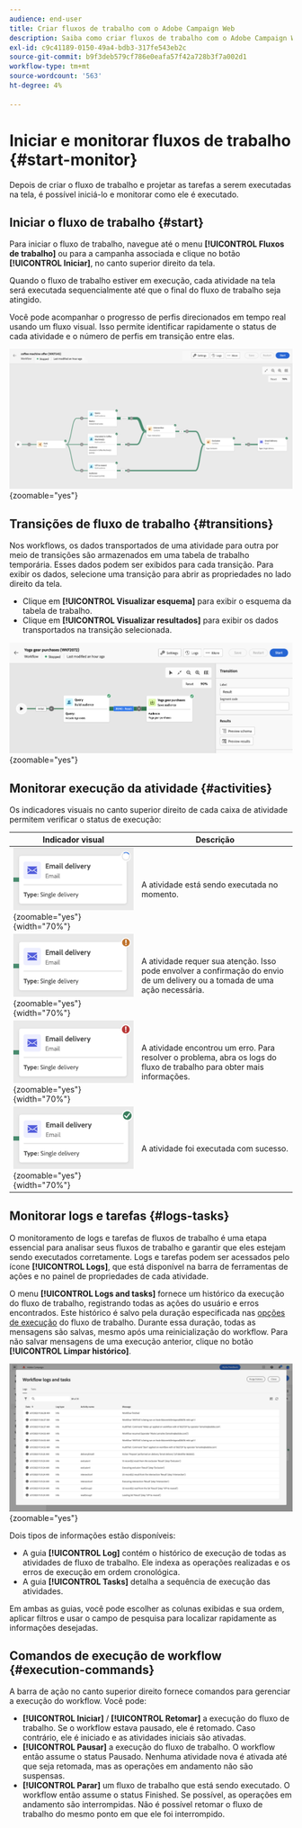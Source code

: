 ```yaml
---
audience: end-user
title: Criar fluxos de trabalho com o Adobe Campaign Web
description: Saiba como criar fluxos de trabalho com o Adobe Campaign Web
exl-id: c9c41189-0150-49a4-bdb3-317fe543eb2c
source-git-commit: b9f3deb579cf786e0eafa57f42a728b3f7a002d1
workflow-type: tm+mt
source-wordcount: '563'
ht-degree: 4%

---
```


# Iniciar e monitorar fluxos de trabalho {#start-monitor}

Depois de criar o fluxo de trabalho e projetar as tarefas a serem executadas na tela, é possível iniciá-lo e monitorar como ele é executado.

## Iniciar o fluxo de trabalho {#start}

Para iniciar o fluxo de trabalho, navegue até o menu **[!UICONTROL Fluxos de trabalho]** ou para a campanha associada e clique no botão **[!UICONTROL Iniciar]**, no canto superior direito da tela.

Quando o fluxo de trabalho estiver em execução, cada atividade na tela será executada sequencialmente até que o final do fluxo de trabalho seja atingido.

Você pode acompanhar o progresso de perfis direcionados em tempo real usando um fluxo visual. Isso permite identificar rapidamente o status de cada atividade e o número de perfis em transição entre elas.

![Representação visual da execução do fluxo de trabalho em andamento.](assets/workflow-execution.png){zoomable="yes"}

## Transições de fluxo de trabalho {#transitions}

Nos workflows, os dados transportados de uma atividade para outra por meio de transições são armazenados em uma tabela de trabalho temporária. Esses dados podem ser exibidos para cada transição. Para exibir os dados, selecione uma transição para abrir as propriedades no lado direito da tela.

* Clique em **[!UICONTROL Visualizar esquema]** para exibir o esquema da tabela de trabalho.
* Clique em **[!UICONTROL Visualizar resultados]** para exibir os dados transportados na transição selecionada.

![Exemplo de propriedades de transição e pré-visualização de dados.](assets/transition.png){zoomable="yes"}

## Monitorar execução da atividade {#activities}

Os indicadores visuais no canto superior direito de cada caixa de atividade permitem verificar o status de execução:

| Indicador visual | Descrição |
|------------------|-------------|
| ![](assets/activity-status-pending.png){zoomable="yes"}{width="70%"} | A atividade está sendo executada no momento. |
| ![](assets/activity-status-orange.png){zoomable="yes"}{width="70%"} | A atividade requer sua atenção. Isso pode envolver a confirmação do envio de um delivery ou a tomada de uma ação necessária. |
| ![](assets/activity-status-red.png){zoomable="yes"}{width="70%"} | A atividade encontrou um erro. Para resolver o problema, abra os logs do fluxo de trabalho para obter mais informações. |
| ![](assets/activity-status-green.png){zoomable="yes"}{width="70%"} | A atividade foi executada com sucesso. |

## Monitorar logs e tarefas {#logs-tasks}

O monitoramento de logs e tarefas de fluxos de trabalho é uma etapa essencial para analisar seus fluxos de trabalho e garantir que eles estejam sendo executados corretamente. Logs e tarefas podem ser acessados pelo ícone **[!UICONTROL Logs]**, que está disponível na barra de ferramentas de ações e no painel de propriedades de cada atividade.

O menu **[!UICONTROL Logs and tasks]** fornece um histórico da execução do fluxo de trabalho, registrando todas as ações do usuário e erros encontrados. Este histórico é salvo pela duração especificada nas [opções de execução](workflow-settings.md) do fluxo de trabalho. Durante essa duração, todas as mensagens são salvas, mesmo após uma reinicialização do workflow. Para não salvar mensagens de uma execução anterior, clique no botão **[!UICONTROL Limpar histórico]**.

![Exemplo de logs de fluxo de trabalho e interface de tarefas.](assets/workflow-logs.png){zoomable="yes"}

Dois tipos de informações estão disponíveis:

* A guia **[!UICONTROL Log]** contém o histórico de execução de todas as atividades de fluxo de trabalho. Ele indexa as operações realizadas e os erros de execução em ordem cronológica.
* A guia **[!UICONTROL Tasks]** detalha a sequência de execução das atividades.

Em ambas as guias, você pode escolher as colunas exibidas e sua ordem, aplicar filtros e usar o campo de pesquisa para localizar rapidamente as informações desejadas.

## Comandos de execução de workflow {#execution-commands}

A barra de ação no canto superior direito fornece comandos para gerenciar a execução do workflow. Você pode:

* **[!UICONTROL Iniciar]** / **[!UICONTROL Retomar]** a execução do fluxo de trabalho. Se o workflow estava pausado, ele é retomado. Caso contrário, ele é iniciado e as atividades iniciais são ativadas.
* **[!UICONTROL Pausar]** a execução do fluxo de trabalho. O workflow então assume o status Pausado. Nenhuma atividade nova é ativada até que seja retomada, mas as operações em andamento não são suspensas.
* **[!UICONTROL Parar]** um fluxo de trabalho que está sendo executado. O workflow então assume o status Finished. Se possível, as operações em andamento são interrompidas. Não é possível retomar o fluxo de trabalho do mesmo ponto em que ele foi interrompido.
